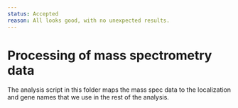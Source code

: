 ```yaml
---
status: Accepted
reason: All looks good, with no unexpected results.
---
```


# Processing of mass spectrometry data

The analysis script in this folder maps the mass spec data to the localization 
and gene names that we use in the rest of the analysis.